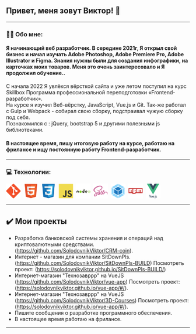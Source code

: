 ## Привет, меня зовут Виктор! 👋
---
### :man_technologist: Обо мне:
#### Я начинающий веб разработчик. В середине 2021г, Я открыл свой бизнес и начал изучать Adobe Photoshop, Adobe Premiere Pro, Adobe Illustrator и Figma. Знания нужны были для создания инфографики, на карточках моих товаров. Меня это очень заинтересовало и Я продолжил обучение..
 С начала 2022 Я увлёкся вёрсткой сайта и уже летом поступил на курс Skillbox Программа профессиональной переподготовки «Frontend-разработчик». <br>
На курсе я изучил Веб-вёрстку, JavaScript, Vue.js и Git. 
Так-же работал с Gulp и Webpack - собирал свою сборку, подстраивал чужую сборку под себя. <br>
Познакомился с : jQuery, bootstrap 5 и другими полезными js библиотеками. <br>
#### В настоящее время, пишу итоговую работу на курсе, работаю на фрилансе и ищу постоянную работу Frontend-разработчик.
---
### 💻 Технологии:
<div>
  <img src="https://github.com/devicons/devicon/blob/master/icons/git/git-original.svg" title="git" alt="git" width="40" height="40"/>&nbsp
  <img src="https://github.com/devicons/devicon/blob/master/icons/html5/html5-original.svg" title="html5" alt="html5" width="40" height="40"/>&nbsp
  <img src="https://github.com/devicons/devicon/blob/master/icons/css3/css3-original.svg" title="css" alt="css" width="40" height="40"/>&nbsp
  <img src="https://github.com/devicons/devicon/blob/master/icons/javascript/javascript-original.svg" title="javascript" alt="javascript" width="40" height="40"/>&nbsp
  <img src="https://github.com/devicons/devicon/blob/master/icons/nodejs/nodejs-original-wordmark.svg" title="nodejs" alt="nodejs" width="40" height="40"/>&nbsp;
  <img src="https://github.com/devicons/devicon/blob/master/icons/sass/sass-original.svg" title="sass/scss" alt="sass/scss" width="40" height="40"/>&nbsp;
  <img src="https://github.com/devicons/devicon/blob/master/icons/webpack/webpack-original.svg" title="webpack" alt="webpack" width="40" height="40"/>&nbsp;
  <img src="https://github.com/devicons/devicon/blob/master/icons/npm/npm-original-wordmark.svg" title="npm" alt="npm" width="40" height="40"/>&nbsp;
  <img src="https://github.com/devicons/devicon/blob/master/icons/vuejs/vuejs-original-wordmark.svg" title="vuejs" alt="vuejs" width="40" height="40"/>&nbsp;
  <!-- <img src="https://github.com/devicons/devicon/blob/master/icons/redux/redux-original.svg" title="redux" alt="redux" width="40" height="40"/>&nbsp; -->
</div>

---

## ✔️  Мои проекты
* Разработка банковской системы хранения и операций над криптовалютными средствами. (https://github.com/SolodovnikViktor/CRM-coin).
* Интернет - магазин для компании SitDownPls. (https://github.com/SolodovnikViktor/SitDownPls-BUILD)
Посмотреть проект: (https://solodovnikviktor.github.io/SitDownPls-BUILD/)
* Интернет-магазин "Технозавррр" на VueJS (https://github.com/SolodovnikViktor/vue-app) Посмотреть проект: (https://solodovnikviktor.github.io/vue-app/#/).
* Интернет-магазин "Технозавррр" на VueJS (https://github.com/SolodovnikViktor/3D-Courses) Посмотреть проект: (https://solodovnikviktor.github.io/vue-app/#/).
* Пишите сообщения о разработке программного обеспечения.
* В настоящее время работаю на фрилансе.
---
